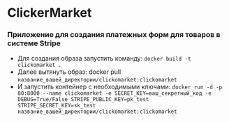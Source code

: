 # ClickerMarket
### Приложение для создания платежных форм для товаров в системе Stripe

- Для создания образа запустить команду: `docker build -t clickomarket .`
- Далее вытянуть образ: docker pull `название_вашей_директории/clickomarket:clickomarket`
- И запустить контейнер с необходимыми ключами: `docker run -d -p 80:8000 --name clickomarket -e SECRET_KEY=ваш_секретный_код -e DEBUG=True/False STRIPE_PUBLIC_KEY=pk_test STRIPE_SECRET_KEY=sk_test название_вашей_директории/clickomarket:clickomarket`
